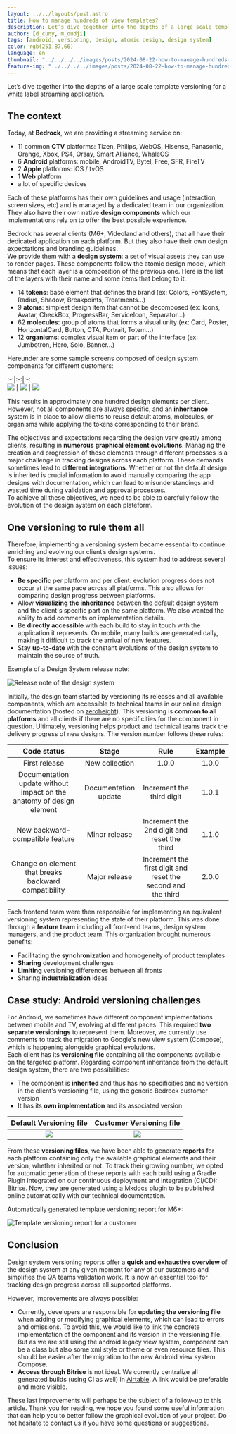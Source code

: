 ```yaml
---
layout: ../../layouts/post.astro
title: How to manage hundreds of view templates?
description: Let’s dive together into the depths of a large scale template versioning for a white label streaming application.
author: [d_cuny, m_oudji]
tags: [android, versioning, design, atomic design, design system]
color: rgb(251,87,66)
language: en
thumbnail: "../../../../images/posts/2024-08-22-how-to-manage-hundreds-of-templates/thumbnail.png"
feature-img: "../../../../images/posts/2024-08-22-how-to-manage-hundreds-of-templates/thumbnail.png"
---
```

Let’s dive together into the depths of a large scale template versioning for a white label streaming application.

## The context

Today, at **Bedrock**, we are providing a streaming service on:
- 11 common **CTV** platforms: Tizen, Philips, WebOS, Hisense, Panasonic, Orange, Xbox, PS4, Orsay, Smart Alliance, WhaleOS
- 6 **Android** platforms: mobile, AndroidTV, Bytel, Free, SFR, FireTV
- 2 **Apple** platforms: iOS / tvOS
- 1 **Web** platform
- a lot of specific devices

Each of these platforms has their own guidelines and usage (interaction, screen sizes, etc) and is managed by a dedicated team in our organization. They also have their own native **design components** which our implementations rely on to offer the best possible experience.  

Bedrock has several clients (M6+, Videoland and others), that all have their dedicated application on each platform. But they also have their own design expectations and branding guidelines.  
We provide them with a **design system**: a set of visual assets they can use to render pages. These components follow the atomic design model, which means that each layer is a composition of the previous one. Here is the list of the layers with their name and some items that belong to it: 
- 14 **tokens**: base element that defines the brand (ex: Colors, FontSystem, Radius, Shadow, Breakpoints, Treatments...)
- 9 **atoms**: simplest design item that cannot be decomposed (ex: Icons, Avatar, CheckBox, ProgressBar, ServiceIcon, Separator...)
- 62 **molecules**: group of atoms that forms a visual unity (ex: Card, Poster, HorizontalCard, Button, CTA, Portrait, Totem...)
- 12 **organisms**: complex visual item or part of the interface (ex: Jumbotron, Hero, Solo, Banner...)

Hereunder are some sample screens composed of design system components for different customers: 

:-:|:-:|:-:  
![](/images/posts/2024-08-22-how-to-manage-hundreds-of-templates/home-m6plus.png) | ![](/images/posts/2024-08-22-how-to-manage-hundreds-of-templates/home-videoland.png) | ![](/images/posts/2024-08-22-how-to-manage-hundreds-of-templates/home-rtlhu.png)  

This results in approximately one hundred design elements per client. However, not all components are always specific, and an **inheritance** system is in place to allow clients to reuse default atoms, molecules, or organisms while applying the tokens corresponding to their brand.  

The objectives and expectations regarding the design vary greatly among clients, resulting in **numerous graphical element evolutions**. Managing the creation and progression of these elements through different processes is a major challenge in tracking designs across each platform. These demands sometimes lead to **different integrations**. Whether or not the default design is inherited is crucial information to avoid manually comparing the app designs with documentation, which can lead to misunderstandings and wasted time during validation and approval processes.  
To achieve all these objectives, we need to be able to carefully follow the evolution of the design system on each plateform.  

## One versioning to rule them all 

Therefore, implementing a versioning system became essential to continue enriching and evolving our client’s design systems.  
To ensure its interest and effectiveness, this system had to address several issues:
- **Be specific** per platform and per client: evolution progress does not occur at the same pace across all platforms. This also allows for comparing design progress between platforms.  
- Allow **visualizing the inheritance** between the default design system and the client's specific part on the same platform. We also wanted the ability to add comments on implementation details.  
- Be **directly accessible** with each build to stay in touch with the application it represents. On mobile, many builds are generated daily, making it difficult to track the arrival of new features.  
- Stay **up-to-date** with the constant evolutions of the design system to maintain the source of truth.

Exemple of a Design System release note:

![Release note of the design system](/images/posts/2024-08-22-how-to-manage-hundreds-of-templates/design-release-note.png)  
 
Initially, the design team started by versioning its releases and all available components, which are accessible to technical teams in our online design documentation (hosted on [zeroheight](https://zeroheight.com/)). This versioning is **common to all platforms** and all clients if there are no specificities for the component in question. Ultimately, versioning helps product and technical teams track the delivery progress of new designs. The version number follows these rules:

Code status | Stage | Rule | Example  
:-:|:-:|:-:|:-:  
First release | New collection | 1.0.0 | 1.0.0  
Documentation update without impact on the anatomy of design element | Documentation update | Increment the third digit | 1.0.1  
New backward-compatible feature | Minor release | Increment the 2nd digit and reset the third | 1.1.0  
Change on element that breaks backward compatibility | Major release | Increment the first digit and reset the second and the third | 2.0.0  

Each frontend team were then responsible for implementing an equivalent versioning system representing the state of their platform. This was done through a **feature team** including all front-end teams, design system managers, and the product team. This organization brought numerous benefits:
- Facilitating the **synchronization** and homogeneity of product templates
- **Sharing** development challenges
- **Limiting** versioning differences between all fronts
- Sharing **industrialization** ideas

## Case study: Android versioning challenges

For Android, we sometimes have different component implementations between mobile and TV, evolving at different paces. This required **two separate versionings** to represent them. Moreover, we currently use comments to track the migration to Google's new view system (Compose), which is happening alongside graphical evolutions.  
Each client has its **versioning file** containing all the components available on the targeted platform. Regarding component inheritance from the default design system, there are two possibilities:
- The component is **inherited** and thus has no specificities and no version in the client's versioning file, using the generic Bedrock customer version
- It has its **own implementation** and its associated version

Default Versioning file | Customer Versioning file  
:-------------------------:|:-------------------------:  
![](/images/posts/2024-08-22-how-to-manage-hundreds-of-templates/versioning-file-default.png) | ![](/images/posts/2024-08-22-how-to-manage-hundreds-of-templates/versioning-file-customer.png)  
              
From these **versioning files**, we have been able to generate **reports** for each platform containing only the available graphical elements and their version, whether inherited or not. To track their growing number, we opted for automatic generation of these reports with each build using a Gradle Plugin integrated on our continuous deployment and integration (CI/CD): [Bitrise](https://bitrise.io/). Now, they are generated using a [Mkdocs](https://www.mkdocs.org/) plugin to be published online automatically with our technical documentation.

Automatically generated template versioning report for M6+:

![Template versioning report for a customer](/images/posts/2024-08-22-how-to-manage-hundreds-of-templates/template-versioning-report.png)  

## Conclusion

Design system versioning reports offer a **quick and exhaustive overview** of the design system at any given moment for any of our customers and simplifies the QA teams validation work. It is now an essential tool for tracking design progress across all supported platforms.

However, improvements are always possible:
- Currently, developers are responsible for **updating the versioning file** when adding or modifying graphical elements, which can lead to errors and omissions. To avoid this, we would like to link the concrete implementation of the component and its version in the versioning file. But as we are still using the android legacy view system, component can be a class but also some xml style or theme or even resource files. This should be easier after the migration to the new Android view system Compose.
- **Access through Bitrise** is not ideal. We currently centralize all generated builds (using CI as well) in [Airtable](https://www.airtable.com/). A link would be preferable and more visible.  

These last improvements will perhaps be the subject of a follow-up to this article. Thank you for reading, we hope you found some useful information that can help you to better follow the graphical evolution of your project. Do not hesitate to contact us if you have some questions or suggestions. 
